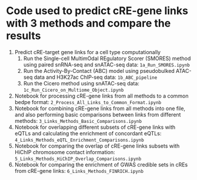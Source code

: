# Code used to predict cRE-gene links with 3 methods and compare the results
1. Predict cRE-target gene links for a cell type computationally
    1. Run the Single-cell MultimOdal REgulatory Scorer (SMORES) method using paired snRNA-seq and snATAC-seq data: `1a_Run_SMORES.ipynb`
    2. Run the Activity-By-Contact (ABC) model using pseudobulked ATAC-seq data and H3K27ac ChIP-seq data: `1b_ABC_pipeline`
    3. Run the Cicero method using snATAC-seq data: `1c_Run_Cicero_on_Multiome_Object.ipynb`
2. Notebook for processing cRE-gene links from all methods to a common bedpe format: `2_Process_All_Links_to_Common_Format.ipynb`
3. Notebook for combining cRE-gene links from all methods into one file, and also performing basic comparisons between links from different methods: `3_Links_Methods_Basic_Comparisons.ipynb`
4. Notebook for overlapping different subsets of cRE-gene links with eQTLs and calculating the enrichment of concordant eQTLs: `4_Links_Methods_eQTL_Enrichment_Comparisons.ipynb`
5. Notebook for comparing the overlap of cRE-gene links subsets with HiChIP chromosome contact information: `5_Links_Methods_HiChIP_Overlap_Comparisons.ipynb`
6. Notebook for comparing the enrichment of GWAS credible sets in cREs from cRE-gene links: `6_Links_Methods_FINRICH.ipynb`
